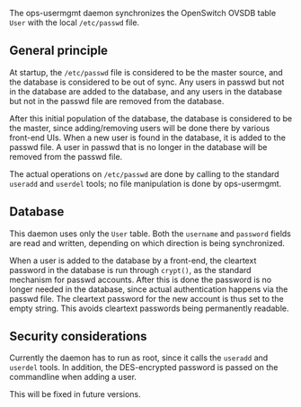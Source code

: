 The ops-usermgmt daemon synchronizes the OpenSwitch OVSDB table `User` with
the local `/etc/passwd` file.

## General principle
At startup, the `/etc/passwd` file is considered to be the master source, and
the database is considered to be out of sync. Any users in passwd but not
in the database are added to the database, and any users in the database
but not in the passwd file are removed from the database.

After this initial population of the database, the database is considered
to be the master, since adding/removing users will be done there by various
front-end UIs. When a new user is found in the database, it is added to
the passwd file. A user in passwd that is no longer in the database will
be removed from the passwd file.

The actual operations on `/etc/passwd` are done by calling to the standard
`useradd` and `userdel` tools; no file manipulation is done by ops-usermgmt.

## Database
This daemon uses only the `User` table. Both the `username` and `password`
fields are read and written, depending on which direction is being
synchronized.

When a user is added to the database by a front-end, the cleartext password
in the database is run through `crypt()`, as the standard mechanism for
passwd accounts. After this is done the password is no longer needed in the
database, since actual authentication happens via the passwd file. The
cleartext password for the new account is thus set to the empty string.
This avoids cleartext passwords being permanently readable.

## Security considerations
Currently the daemon has to run as root, since it calls the `useradd` and
`userdel` tools. In addition, the DES-encrypted password is passed on the
commandline when adding a user.

This will be fixed in future versions.
